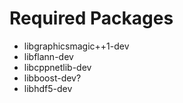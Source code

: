 # Required Packages
* libgraphicsmagic++1-dev
* libflann-dev
* libcppnetlib-dev
* libboost-dev?
* libhdf5-dev
